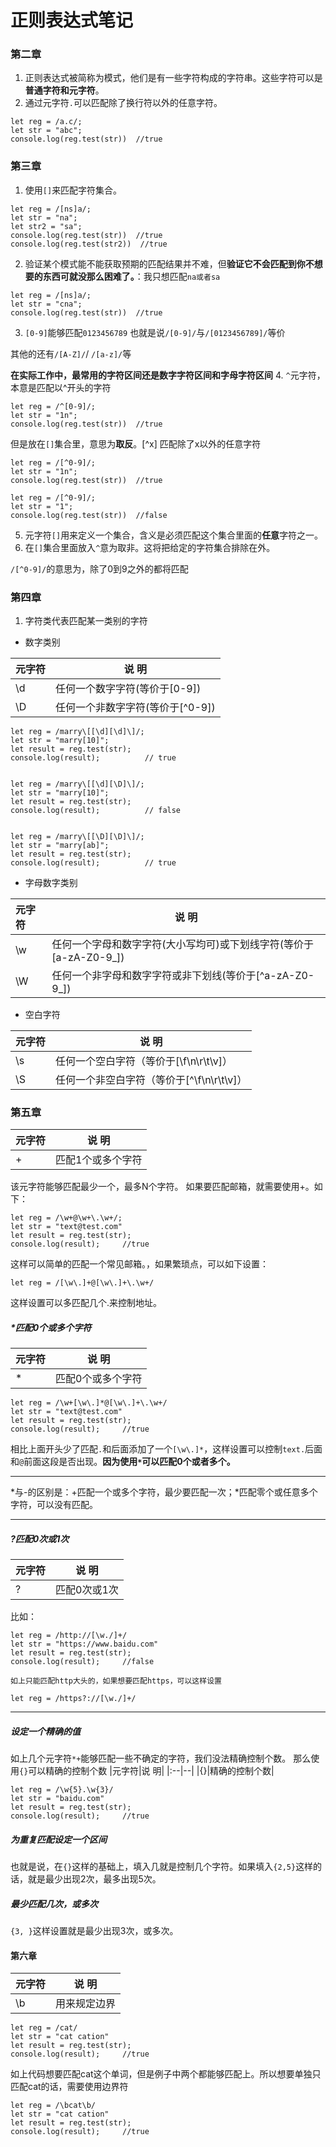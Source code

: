  # 正则表达式笔记
 ### 第二章
 1. 正则表达式被简称为模式，他们是有一些字符构成的字符串。这些字符可以是**普通字符和元字符**。
 2. 通过元字符`.`可以匹配除了换行符以外的任意字符。
 ```
let reg = /a.c/;
let str = "abc";
console.log(reg.test(str))  //true
```
### 第三章
1. 使用`[]`来匹配字符集合。
```
let reg = /[ns]a/;
let str = "na";
let str2 = "sa";
console.log(reg.test(str))  //true
console.log(reg.test(str2))  //true

```
2. 验证某个模式能不能获取预期的匹配结果并不难，但**验证它不会匹配到你不想要的东西可就没那么困难了。**：我只想匹配`na或者sa`
```
let reg = /[ns]a/;
let str = "cna";
console.log(reg.test(str))  //true

```
3. `[0-9]`能够匹配`0123456789`
也就是说`/[0-9]/`与`/[0123456789]/`等价

其他的还有`/[A-Z]/`/ `/[a-z]/`等

**在实际工作中，最常用的字符区间还是数字字符区间和字母字符区间**
4. `^`元字符，本意是匹配以^开头的字符
```
let reg = /^[0-9]/;
let str = "1n";
console.log(reg.test(str))  //true
```
但是放在`[]`集合里，意思为**取反**。[^x]	匹配除了x以外的任意字符
```
let reg = /[^0-9]/;
let str = "1n";
console.log(reg.test(str))  //true

let reg = /[^0-9]/;
let str = "1";
console.log(reg.test(str))  //false
```
5. 元字符`[]`用来定义一个集合，含义是必须匹配这个集合里面的**任意**字符之一。
6. 在`[]`集合里面放入`^`意为取非。这将把给定的字符集合排除在外。

 `/[^0-9]/`的意思为，除了0到9之外的都将匹配

### 第四章
1. 字符类代表匹配某一类别的字符
* 数字类别

|元字符|说  明|
|:--|--|
|\d|任何一个数字字符(等价于[0-9])|
|\D|任何一个非数字字符(等价于[^0-9])|
```
let reg = /marry\[[\d][\d]\]/;
let str = "marry[10]";
let result = reg.test(str);
console.log(result);          // true


let reg = /marry\[[\d][\D]\]/;
let str = "marry[10]";
let result = reg.test(str);
console.log(result);          // false
 

let reg = /marry\[[\D][\D]\]/;
let str = "marry[ab]";
let result = reg.test(str);
console.log(result);          // true
```
* 字母数字类别

|元字符|说  明|
|:--|--|
|\w|任何一个字母和数字字符(大小写均可)或下划线字符(等价于[a-zA-Z0-9_])|
|\W|任何一个非字母和数字字符或非下划线(等价于[^a-zA-Z0-9_])|
* 空白字符

|元字符|说  明|
|:--|--|
|\s|任何一个空白字符（等价于[\f\n\r\t\v]）|
|\S|任何一个非空白字符（等价于[^\f\n\r\t\v]）|

### 第五章
|元字符|说    明|
|:--|--|
|+|匹配1个或多个字符|
该元字符能够匹配最少一个，最多N个字符。
如果要匹配邮箱，就需要使用+。如下：
```
let reg = /\w+@\w+\.\w+/;
let str = "text@test.com"
let result = reg.test(str);
console.log(result);     //true
```
这样可以简单的匹配一个常见邮箱。，如果繁琐点，可以如下设置：
```
let reg = /[\w\.]+@[\w\.]+\.\w+/
```
这样设置可以多匹配几个.来控制地址。
##### *匹配0个或多个字符
|元字符|说    明|
|:--|--|
|*|匹配0个或多个字符|
```
let reg = /\w+[\w\.]*@[\w\.]+\.\w+/
let str = "text@test.com"
let result = reg.test(str);
console.log(result);     //true
```
相比上面开头少了匹配`.`和后面添加了一个`[\w\.]*`，这样设置可以控制`text.`后面和`@`前面这段是否出现。**因为使用`*`可以匹配0个或者多个。**

---
\*与-的区别是：+匹配一个或多个字符，最少要匹配一次；*匹配零个或任意多个字符，可以没有匹配。

---
##### ?匹配0次或1次
|元字符|说    明|
|:--|--|
|?|匹配0次或1次|
比如：
```
let reg = /http://[\w./]+/
let str = "https://www.baidu.com"
let result = reg.test(str);
console.log(result);     //false

如上只能匹配http大头的，如果想要匹配https，可以这样设置

let reg = /https?://[\w./]+/
```

---
##### 设定一个精确的值
如上几个元字符`*+`能够匹配一些不确定的字符，我们没法精确控制个数。
那么使用`{}`可以精确的控制个数
|元字符|说    明|
|:--|--|
|{}|精确的控制个数|
```
let reg = /\w{5}.\w{3}/
let str = "baidu.com"
let result = reg.test(str);
console.log(result);     //true
```

##### 为重复匹配设定一个区间
也就是说，在`{}`这样的基础上，填入几就是控制几个字符。如果填入`{2,5}`这样的话，就是最少出现2次，最多出现5次。

##### 最少匹配几次，或多次
`{3, }`这样设置就是最少出现3次，或多次。

#### 第六章
|元字符|说    明|
|:--|--|
|\b|用来规定边界|
```
let reg = /cat/
let str = "cat cation"
let result = reg.test(str);
console.log(result);     //true
```
如上代码想要匹配cat这个单词，但是例子中两个都能够匹配上。所以想要单独只匹配cat的话，需要使用边界符
```
let reg = /\bcat\b/
let str = "cat cation"
let result = reg.test(str);
console.log(result);     //true
```